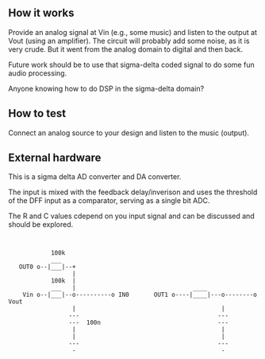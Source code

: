 ## How it works

Provide an analog signal at Vin (e.g., some music) and listen to the output at Vout (using an amplifier).
The circuit will probably add some noise, as it is very crude. But it went from the analog domain to digital
and then back.

Future work should be to use that sigma-delta coded signal to do some fun audio processing.

Anyone knowing how to do DSP in the sigma-delta domain?

## How to test
Connect an analog source to your design and listen to the music (output).

## External hardware

This is a sigma delta AD converter and DA converter.

The input is mixed with the feedback delay/inverison and uses the threshold of the DFF input as a comparator, serving as a single bit ADC.

The R and C values cdepend on you input signal and can be discussed and should be explored.

```


            100k
            ___
   OUT0 o--|___|--+
                  |
            100k  |
            ___   |                                 ____
    Vin o--|___|--o----------o IN0       OUT1 o----|____|---o--------o Vout
                  |                                         |                             
                 ---                                       ---
                 ---  100n                                 ---
                  |                                         |
                  |                                         |
                 ---                                       ---
                  -                                         -
```
